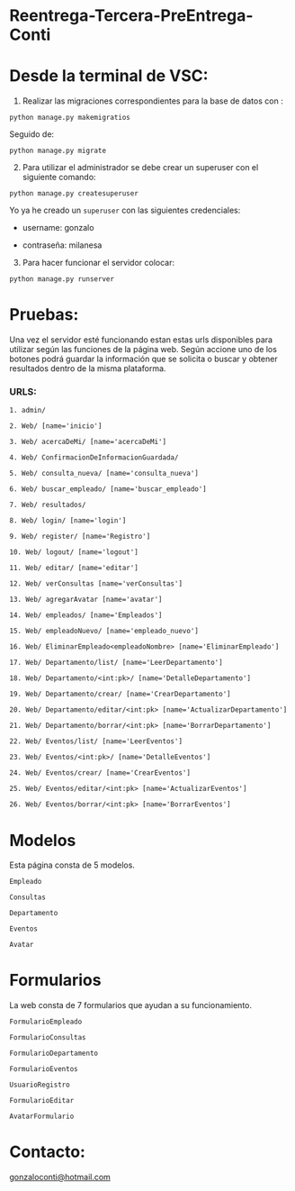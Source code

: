 # Reentrega-Tercera-PreEntrega-Conti

# Desde la terminal de VSC:


1. Realizar las migraciones correspondientes para la base de datos con :

 `python manage.py makemigratios`
 
 Seguido de: 
 
 `python manage.py migrate`

2. Para utilizar el administrador se debe crear un superuser con el siguiente comando:

`python manage.py createsuperuser`

Yo ya he creado un `superuser` con las siguientes credenciales:

* username: gonzalo

* contraseña: milanesa



3. Para hacer funcionar el servidor colocar: 

`python manage.py runserver`


# Pruebas:

Una vez el servidor esté funcionando estan estas urls disponibles para utilizar según las funciones de la página web. Según accione uno de los botones podrá guardar la información que se solicita o buscar y obtener resultados dentro de la misma plataforma.

### URLS:


`1. admin/`

`2. Web/ [name='inicio']`

`3. Web/ acercaDeMi/ [name='acercaDeMi']`

`4. Web/ ConfirmacionDeInformacionGuardada/`

`5. Web/ consulta_nueva/ [name='consulta_nueva']`

`6. Web/ buscar_empleado/ [name='buscar_empleado']`

`7. Web/ resultados/`

`8. Web/ login/ [name='login']`

`9. Web/ register/ [name='Registro']`

`10. Web/ logout/ [name='logout']`

`11. Web/ editar/ [name='editar']`

`12. Web/ verConsultas [name='verConsultas']`

`13. Web/ agregarAvatar [name='avatar']`

`14. Web/ empleados/ [name='Empleados']`

`15. Web/ empleadoNuevo/ [name='empleado_nuevo']`

`16. Web/ EliminarEmpleado<empleadoNombre> [name='EliminarEmpleado']`

`17. Web/ Departamento/list/ [name='LeerDepartamento']`

`18. Web/ Departamento/<int:pk>/ [name='DetalleDepartamento']`

`19. Web/ Departamento/crear/ [name='CrearDepartamento']`

`20. Web/ Departamento/editar/<int:pk> [name='ActualizarDepartamento']`

`21. Web/ Departamento/borrar/<int:pk> [name='BorrarDepartamento']`

`22. Web/ Eventos/list/ [name='LeerEventos']`

`23. Web/ Eventos/<int:pk>/ [name='DetalleEventos']`

`24. Web/ Eventos/crear/ [name='CrearEventos']`

`25. Web/ Eventos/editar/<int:pk> [name='ActualizarEventos']`

`26. Web/ Eventos/borrar/<int:pk> [name='BorrarEventos']`



# Modelos

Esta página consta de 5 modelos.

`Empleado`

`Consultas`

`Departamento`

`Eventos`

`Avatar`


# Formularios


La web consta de 7 formularios que ayudan a su funcionamiento.

`FormularioEmpleado`

`FormularioConsultas`

`FormularioDepartamento`

`FormularioEventos`

`UsuarioRegistro`

`FormularioEditar`

`AvatarFormulario`
    



# Contacto:

gonzaloconti@hotmail.com

